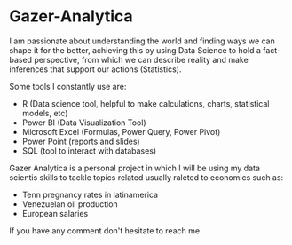 # Gazer-Analytica

I am passionate about understanding the world and finding ways we can shape it for the better, achieving
this by using Data Science to hold a fact-based perspective, from which we can describe reality and make
inferences that support our actions (Statistics).

Some tools I constantly use are:

- R (Data science tool, helpful to make calculations, charts, statistical models, etc)
- Power BI (Data Visualization Tool)
- Microsoft Excel (Formulas, Power Query, Power Pivot)
- Power Point (reports and slides) 
- SQL (tool to interact with databases)

Gazer Analytica is a personal project in which I will be using my data scientis skills to tackle topics related usually raleted to economics such as:

- Tenn pregnancy rates in latinamerica
- Venezuelan oil production
- European salaries


If you have any comment don't hesitate to reach me.
